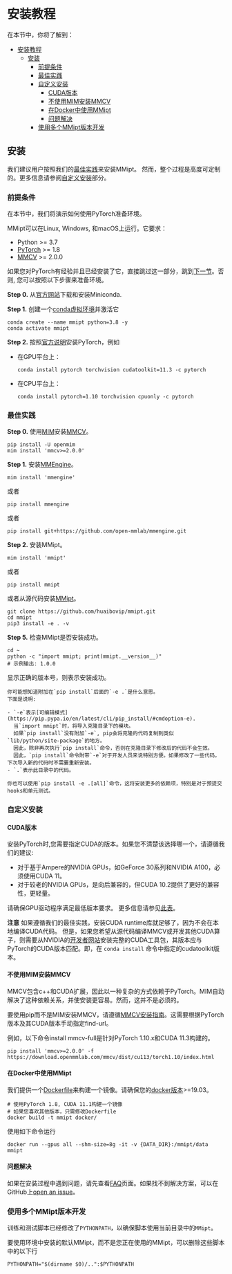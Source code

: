 # 安装教程

在本节中，你将了解到：

- [安装教程](#安装教程)
  - [安装](#安装)
    - [前提条件](#前提条件)
    - [最佳实践](#最佳实践)
    - [自定义安装](#自定义安装)
      - [CUDA版本](#cuda版本)
      - [不使用MIM安装MMCV](#不使用mim安装mmcv)
      - [在Docker中使用MMipt](#在docker中使用mmipt)
      - [问题解决](#问题解决)
    - [使用多个MMipt版本开发](#使用多个mmipt版本开发)

## 安装

我们建议用户按照我们的[最佳实践](#最佳实践)来安装MMipt。
然而，整个过程是高度可定制的。更多信息请参阅[自定义安装](#自定义安装)部分。

### 前提条件

在本节中，我们将演示如何使用PyTorch准备环境。

MMipt可以在Linux, Windows, 和macOS上运行。它要求：

- Python >= 3.7
- [PyTorch](https://pytorch.org/) >= 1.8
- [MMCV](https://github.com/open-mmlab/mmcv) >= 2.0.0

>

如果您对PyTorch有经验并且已经安装了它，直接跳过这一部分，跳到[下一节](#最佳实践)。否则, 您可以按照以下步骤来准备环境。

**Step 0.**
从[官方网站](https://docs.conda.io/en/latest/miniconda.html)下载和安装Miniconda.

**Step 1.**
创建一个[conda虚拟环境](https://docs.conda.io/projects/conda/en/latest/user-guide/concepts/environments.html#)并激活它

```shell
conda create --name mmipt python=3.8 -y
conda activate mmipt
```

**Step 2.**
按照[官方说明](https://pytorch.org/get-started/locally/)安装PyTorch，例如

- 在GPU平台上：

  ```shell
  conda install pytorch torchvision cudatoolkit=11.3 -c pytorch
  ```

- 在CPU平台上：

  ```shell
  conda install pytorch=1.10 torchvision cpuonly -c pytorch
  ```

### 最佳实践

**Step 0.** 使用[MIM](https://github.com/open-mmlab/mim)安装[MMCV](https://github.com/open-mmlab/mmcv)。

```shell
pip install -U openmim
mim install 'mmcv>=2.0.0'
```

**Step 1.** 安装[MMEngine](https://github.com/open-mmlab/mmengine)。

```shell
mim install 'mmengine'
```

或者

```shell
pip install mmengine
```

或者

```shell
pip install git+https://github.com/open-mmlab/mmengine.git
```

**Step 2.** 安装MMipt。

```shell
mim install 'mmipt'
```

或者

```shell
pip install mmipt
```

或者从源代码安装[MMipt](https://github.com/huaibovip/mmipt)。

```shell
git clone https://github.com/huaibovip/mmipt.git
cd mmipt
pip3 install -e . -v
```

**Step 5.**
检查MMipt是否安装成功。

```shell
cd ~
python -c "import mmipt; print(mmipt.__version__)"
# 示例输出: 1.0.0
```

显示正确的版本号，则表示安装成功。

```{note}
你可能想知道附加在`pip install`后面的`-e .`是什么意思。
下面是说明:

- `-e`表示[可编辑模式](https://pip.pypa.io/en/latest/cli/pip_install/#cmdoption-e).
  当`import mmipt`时，将导入克隆目录下的模块。
  如果`pip install`没有附加`-e`, pip会将克隆的代码复制到类似`lib/python/site-package`的地方。
  因此，除非再次执行`pip install`命令，否则在克隆目录下修改后的代码不会生效。
  因此，`pip install`命令附带`-e`对于开发人员来说特别方便。如果修改了一些代码，下次导入新的代码时不需要重新安装。
- `.`表示此目录中的代码。

你也可以使用`pip install -e .[all]`命令，这将安装更多的依赖项，特别是对于预提交hooks和单元测试。
```

### 自定义安装

#### CUDA版本

安装PyTorch时,您需要指定CUDA的版本。如果您不清楚该选择哪一个，请遵循我们的建议:

- 对于基于Ampere的NVIDIA GPUs，如GeForce 30系列和NVIDIA A100，必须使用CUDA 11。
- 对于较老的NVIDIA GPUs，是向后兼容的，但CUDA 10.2提供了更好的兼容性，更轻量。

请确保GPU驱动程序满足最低版本要求。
更多信息请参见[此表](https://docs.nvidia.com/cuda/cuda-toolkit-release-notes/index.html#cuda-major-component-versions__table-cuda-toolkit-driver-versions)。

**注意**
如果遵循我们的最佳实践，安装CUDA runtime库就足够了，因为不会在本地编译CUDA代码。
但是，如果您希望从源代码编译MMCV或开发其他CUDA算子，则需要从NVIDIA的[开发者网站](https://developer.nvidia.com/cuda-downloads)安装完整的CUDA工具包，其版本应与PyTorch的CUDA版本匹配。即，在 `conda install` 命令中指定的cudatoolkit版本。

#### 不使用MIM安装MMCV

MMCV包含c++和CUDA扩展，因此以一种复杂的方式依赖于PyTorch。MIM自动解决了这种依赖关系，并使安装更容易。然而，这并不是必须的。

要使用pip而不是MIM安装MMCV，请遵循[MMCV安装指南](https://mmcv.readthedocs.io/en/latest/get_started/installation.html)。这需要根据PyTorch版本及其CUDA版本手动指定find-url。

例如，以下命令install mmcv-full是针对PyTorch 1.10.x和CUDA 11.3构建的。

```shell
pip install 'mmcv>=2.0.0' -f https://download.openmmlab.com/mmcv/dist/cu113/torch1.10/index.html
```

#### 在Docker中使用MMipt

我们提供一个[Dockerfile](https://github.com/huaibovip/mmipt/blob/main/docker/Dockerfile)来构建一个镜像。请确保您的[docker版本](https://docs.docker.com/engine/install/)>=19.03。

```shell
# 使用PyTorch 1.8, CUDA 11.1构建一个镜像
# 如果您喜欢其他版本，只需修改Dockerfile
docker build -t mmipt docker/
```

使用如下命令运行

```shell
docker run --gpus all --shm-size=8g -it -v {DATA_DIR}:/mmipt/data mmipt
```

#### 问题解决

如果在安装过程中遇到问题，请先查看[FAQ](../faq.md)页面。如果找不到解决方案，可以在GitHub上[open an issue](https://github.com/huaibovip/mmipt/issues/new/choose)。

### 使用多个MMipt版本开发

训练和测试脚本已经修改了`PYTHONPATH`，以确保脚本使用当前目录中的`MMipt`。

要使用环境中安装的默认MMipt，而不是您正在使用的MMipt，可以删除这些脚本中的以下行

```shell
PYTHONPATH="$(dirname $0)/..":$PYTHONPATH
```
